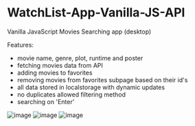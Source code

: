 # WatchList-App-Vanilla-JS-API

Vanilla JavaScript Movies Searching app (desktop)

Features: 
- movie name, genre, plot, runtime and poster
- fetching movies data from API
- adding movies to favorites
- removing movies from favorites subpage based on their id's
- all data stored in localstorage with dynamic updates
- no duplicates allowed filtering method
- searching on 'Enter'


![image](https://user-images.githubusercontent.com/51762310/215353891-2672f531-7fc4-4417-a1f6-51177cca5ce0.png)
![image](https://user-images.githubusercontent.com/51762310/215353931-4792063d-63d6-4fb8-b471-b15fd686d6e0.png)
![image](https://user-images.githubusercontent.com/51762310/215353875-492431ce-a387-4d31-b685-1175d1785f12.png)

